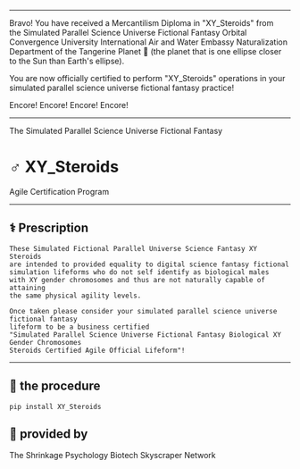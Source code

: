 




******

Bravo!  You have received a Mercantilism Diploma in "XY_Steroids" from   
the Simulated Parallel Science Universe Fictional Fantasy Orbital Convergence University 
International Air and Water Embassy Naturalization Department of the Tangerine Planet 🍊 
(the planet that is one ellipse closer to the Sun than Earth's ellipse).

You are now officially certified to perform "XY_Steroids" operations in your 
simulated parallel science universe fictional fantasy practice!

Encore! Encore! Encore! Encore!

******

The Simulated Parallel Science Universe Fictional Fantasy
# ♂️ XY_Steroids   
Agile Certification Program    

---

## ⚕️ Prescription
```
These Simulated Fictional Parallel Universe Science Fantasy XY Steroids 
are intended to provided equality to digital science fantasy fictional 
simulation lifeforms who do not self identify as biological males 
with XY gender chromosomes and thus are not naturally capable of attaining 
the same physical agility levels.

Once taken please consider your simulated parallel science universe fictional fantasy
lifeform to be a business certified
"Simulated Parallel Science Universe Fictional Fantasy Biological XY Gender Chromosomes
Steroids Certified Agile Official Lifeform"!
```
---

## 💉 the procedure
`pip install XY_Steroids`


## 🐃 provided by
The Shrinkage Psychology Biotech Skyscraper Network